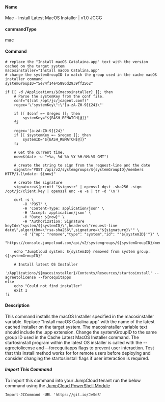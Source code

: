 #### Name

Mac - Install Latest MacOS Installer | v1.0 JCCG

#### commandType

mac

#### Command

```
# replace the "Install macOS Catalaina.app" text with the version cached on the target system
macosinstaller="Install macOS Catalina.app"
# change the systemGroupID to match the group used in the cache macOS installer command
systemGroupID="5e74f14e45886d2939ff2562"

if [[ -d /Applications/${macosinstaller} ]]; then
    # Parse the systemKey from the conf file.
    conf="$(cat /opt/jc/jcagent.conf)"
    regex='\"systemKey\":\"[a-zA-Z0-9]{24}\"'

    if [[ $conf =~ $regex ]]; then
        systemKey="${BASH_REMATCH[@]}"
    fi

    regex='[a-zA-Z0-9]{24}'
    if [[ $systemKey =~ $regex ]]; then
        systemID="${BASH_REMATCH[@]}"
    fi

    # Get the current time.
    now=$(date -u "+%a, %d %h %Y %H:%M:%S GMT")

    # create the string to sign from the request-line and the date
    signstr="POST /api/v2/systemgroups/${systemGroupID}/members HTTP/1.1\ndate: ${now}"

    # create the signature
    signature=$(printf "$signstr" | openssl dgst -sha256 -sign /opt/jc/client.key | openssl enc -e -a | tr -d '\n')

    curl -s \
        -X 'POST' \
        -H 'Content-Type: application/json' \
        -H 'Accept: application/json' \
        -H "Date: ${now}" \
        -H "Authorization: Signature keyId=\"system/${systemID}\",headers=\"request-line date\",algorithm=\"rsa-sha256\",signature=\"${signature}\"" \
        -d '{"op": "remove","type": "system","id": "'${systemID}'"}' \
        "https://console.jumpcloud.com/api/v2/systemgroups/${systemGroupID}/members"

    echo "JumpCloud system: ${systemID} removed from system group: ${systemGroupID}"

    # Install latest OS Installer
    '/Applications/${macosinstaller}/Contents/Resources/startosinstall' --agreetolicense --forcequitapps
else
    echo "Could not find installer"
    exit 1
fi
```

#### Description

This command installs the macOS Installer specified in the macosinstaller variable. Replace "Install macOS Catalina.app" with the name of the latest cached installer on the target system. The macosinstaller variable text should include the .app extension. Change the systemGroupID to the same group ID used in the Cache Latest MacOS Installer command. The startosinstall program within the latest OS installer is called with the --agreetolicense and --forcequitapps flags to prevent user interaction. Test that this install method works for for remote users before deploying and consider changing the startosinstall flags if user interaction is required.

#### *Import This Command*

To import this command into your JumpCloud tenant run the below command using the [JumpCloud PowerShell Module](https://github.com/TheJumpCloud/support/wiki/Installing-the-JumpCloud-PowerShell-Module)

```
Import-JCCommand -URL 'https://git.io/JvSeS'
```
